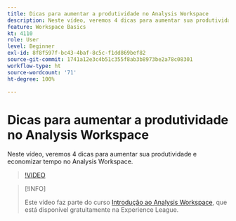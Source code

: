 ```yaml
---
title: Dicas para aumentar a produtividade no Analysis Workspace
description: Neste vídeo, veremos 4 dicas para aumentar sua produtividade e economizar tempo no Analysis Workspace.
feature: Workspace Basics
kt: 4110
role: User
level: Beginner
exl-id: 8f8f597f-bc43-4baf-8c5c-f1dd869bef82
source-git-commit: 1741a12e3c4b51c355f8ab3b8973be2a78c08301
workflow-type: ht
source-wordcount: '71'
ht-degree: 100%

---
```


# Dicas para aumentar a produtividade no Analysis Workspace

Neste vídeo, veremos 4 dicas para aumentar sua produtividade e economizar tempo no Analysis Workspace.

>[!VIDEO](https://video.tv.adobe.com/v/31157/?quality=12)

>[!INFO]
>
> Este vídeo faz parte do curso [Introdução ao Analysis Workspace](https://experienceleague.adobe.com/?recommended=Analytics-U-1-2020.1.workspace&amp;lang=pt-BR), que está disponível gratuitamente na Experience League.
